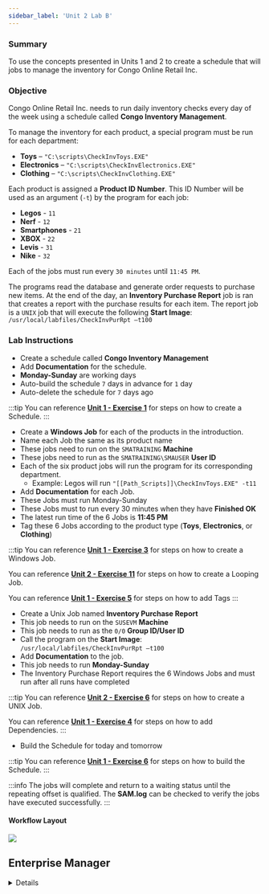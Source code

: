 ```yaml
---
sidebar_label: 'Unit 2 Lab B'
---
```


### Summary

To use the concepts presented in Units 1 and 2 to create a schedule that will jobs to manage the inventory for Congo Online Retail Inc.

### Objective

Congo Online Retail Inc. needs to run daily inventory checks every day of the week using a schedule called **Congo Inventory Management**. 

To manage the inventory for each product, a special program must be run for each department:
  
*	**Toys** – ```"C:\scripts\CheckInvToys.EXE"```
*	**Electronics** – ```"C:\scripts\CheckInvElectronics.EXE"```
*	**Clothing** – ```"C:\scripts\CheckInvClothing.EXE"```

Each product is assigned a **Product ID Number**. This ID Number will be used as an argument (```-t```) by the program for each job:

* **Legos** - ```11```
* **Nerf** - ```12```
* **Smartphones** - ```21```
* **XBOX** - ```22```
* **Levis** - ```31```
* **Nike** - ```32```

Each of the jobs must run every ```30 minutes``` until ```11:45 PM```.
  
The programs read the database and generate order requests to purchase new items. At the end of the day, an **Inventory Purchase Report** job is ran that creates a report with the purchase results for each item. The report job is a ```UNIX``` job that will execute the following **Start Image**: ```/usr/local/labfiles/CheckInvPurRpt –t100```  

### Lab Instructions

*	Create a schedule called **Congo Inventory Management**
*	Add **Documentation** for the schedule.
* **Monday-Sunday** are working days
*	Auto-build the schedule ```7``` days in advance for ```1``` day
*	Auto-delete the schedule for ```7``` days ago

:::tip
You can reference [**Unit 1 - Exercise 1**](./Unit%201%20Exercise%201.md) for steps on how to create a Schedule.
:::

*	Create a **Windows Job** for each of the products in the introduction.
*	Name each Job the same as its product name
*	These jobs need to run on the ```SMATRAINING``` **Machine**
*	These jobs need to run as the ```SMATRAINING\SMAUSER``` **User ID**
* Each of the six product jobs will run the program for its corresponding department. 
  * Example: Legos will run ```"[[Path_Scripts]]\CheckInvToys.EXE" -t11```  
*	Add **Documentation** for each Job.
* These Jobs must run Monday-Sunday
*	These Jobs must to run every 30 minutes when they have **Finished OK**
*	The latest run time of the 6 Jobs is **11:45 PM**
*	Tag these 6 Jobs according to the product type (**Toys**, **Electronics**, or **Clothing**)

:::tip
You can reference [**Unit 1 - Exercise 3**](./Unit%201%20Exercise%203.md) for steps on how to create a Windows Job.

You can reference [**Unit 2 - Exercise 11**](./Unit%202%20Exercise%2011.md) for steps on how to create a Looping Job.

You can reference [**Unit 1 - Exercise 5**](./Unit%201%20Exercise%205.md) for steps on how to add Tags
:::

*	Create a Unix Job named **Inventory Purchase Report**
*	This job needs to run on the ```SUSEVM``` **Machine**
*	This job needs to run as the ```0/0``` **Group ID/User ID**
*	Call the program on the **Start Image**: ```/usr/local/labfiles/CheckInvPurRpt –t100```  
* Add **Documentation** to the job.
*	This job needs to run **Monday-Sunday**
*	The Inventory Purchase Report requires the 6 Windows Jobs and must run after all runs have completed

:::tip 
You can reference [**Unit 2 - Exercise 6**](./Unit%202%20Exercise%206.md) for steps on how to create a UNIX Job.

You can reference [**Unit 1 - Exercise 4**](./Unit%201%20Exercise%204.md) for steps on how to add Dependencies.
:::

*	Build the Schedule for today and tomorrow

:::tip
You can reference [**Unit 1 - Exercise 6**](./Unit%201%20Exercise%206.md) for steps on how to build the Schedule.
:::

:::info
The jobs will complete and return to a waiting status until the repeating offset is qualified. The **SAM.log** can be checked to verify the jobs have executed successfully.
:::

#### Workflow Layout

![](../static/imgbasic/dependency_LabB.png)

## Enterprise Manager

<details>

<!--
<video width="320" height="240" controls>
  <source src="videobasic/U2LabB.mp4" type="video/mp4"></source>
Your browser does not support the video tag.
</video>
-->

:::tip [Walkthrough Video - Unit 2 Lab B](../static/videobasic/U2LabB.mp4)

:::

**Lab Instructions**:

*	Create a Schedule named **Congo Inventory Management**
*	**Monday-Sunday** are working days
*	Auto-build the Schedule ```7``` days in advance for ```1``` day
*	Auto-delete the Schedule for ```7``` days ago
*	Add Documentation for the Schedule 

*	Create a Windows Job for each of the products in the introduction
  *	Name each Job the same as its product name
  *	This Job needs to run as the ```SMATRAINING\SMAUSER``` User ID
  *	This Job needs to run on the ```SMATRAINING``` machine
  *	Call the programs on the command line. For example: 
  
  ```   
  “C:\scripts\CheckInvToys.EXE” -t11  
  ```  
  *   These Jobs need to run Monday-Sunday
  *	These Jobs need to run ```every 30 minutes``` when they have finished ok
  *	The latest execution time of the 6 Jobs is ```11:45 PM```
  *	Add Documentation for each Job. Example: Nerf
  *	Tag these 6 Jobs according to the product type (**Toys**, **Electronics**, or **Clothing**)
*	Create a Unix Job named **Inventory Purchase Report**
  *	This Job needs to run on the ```SUSEVM``` machine
  *	This Job needs to run as the ```0/0``` Group id/User ID
  *	Call the programs on the Start Image. For example:

  ```  
  /usr/local/labfiles/CheckInvPurRpt –t100  
  ```  
  
  *	This Job needs to run **Monday-Sunday**
  *	The Inventory Purchase Report requires the 6 Windows Jobs and must run after all runs have completed
*	Build the Schedule for today and tomorrow

:::note
Upon completion, view the results in the **Workflow designer**. Then build the Schedule released for today and check the execution using **Solution Manager**.
:::

![Picture306](../static/imgbasic/306.png)

</details>
